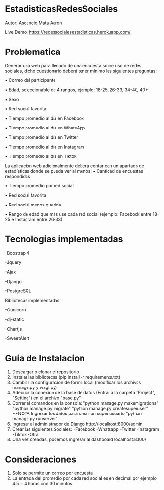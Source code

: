 # EstadisticasRedesSociales

Autor: Ascencio Mata Aaron 

Live Demo: https://redessocialesestadisticas.herokuapp.com/

# Problematica
Generar una web para llenado de una encuesta sobre uso de redes sociales, 
dicho cuestionario deberá tener mínimo las siguientes preguntas:

• Correo del participante

• Edad, seleccionable de 4 rangos, ejemplo: 18-25, 26-33, 34-40, 40+

• Sexo

• Red social favorita 

• Tiempo promedio al día en Facebook

• Tiempo promedio al día en WhatsApp

• Tiempo promedio al día en Twitter

• Tiempo promedio al día en Instagram

• Tiempo promedio al día en Tiktok


La aplicación web adicionalmente deberá contar con un apartado de estadísticas donde se pueda ver al 
menos:
• Cantidad de encuestas respondidas

• Tiempo promedio por red social

• Red social favorita

• Red social menos querida

• Rango de edad que más use cada red social (ejemplo: Facebook entre 18-25 e Instagram entre 
26-33)

# Tecnologias implementadas

-Boostrap 4

-Jquery

-Ajax

-Django

-PostgreSQL


Bibliotecas implementadas:

-Gunicorn

-dj-static

-Chartjs

-SweetAlert



# Guia  de Instalacion 

1. Descargar o clonar el repositorio
2. Instalar las bibliotecas (pip install -r requirements.txt)
3. Cambiar la configuracion de forma local (modificar los archivos manage.py y wsgi.py)
4. Adecuar la conexion de la base de datos (Entrar a la carpeta "Project", "Setting") en el archivo "base.py"
5. Correr el comandos en la consola:
   "python manage.py makemigrations"
   "python manage.py migrate"
   "python manage.py createsuperuser"
   **NOTA Ingresar los datos para crear un super usuario
   "python manage.py runserver"
6. Ingresar al administrador de Django http://localhost:8000/admin
7. Crear las siguientes Sociales:
  -Facebook
  -Whatsapp
  -Twitter
  -Instagram
  -Tiktok
  -Otra
8. Una vez creadas, podemos ingresar al dashboard localhost:8000/

# Consideraciones 
1. Solo se permite un correo por encuesta
2. La entrada del promedio por cada red social es en decimal por ejemplo 4.5 = 4 horas con 30 minutos

